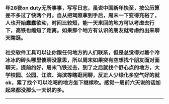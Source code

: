 <!-- 
.. link: 
.. description: 
.. tags: other
.. date: 2015/02/16 13:52:42
.. title: just talk
.. slug: just-talk
-->

### 年28夜on duty无所事事，写写日志，虽说中国新年快至，按公历算差不多过了快两个月。自从把驾照拿到手后，周末一下变得充裕了，人也开始蠢蠢欲动，时间比较短，能一天来回的地方可以考虑去行下，高铁也缩短了距离。如果那个地方有认识的朋友就考虑约出来聊天瞎逛。

### 社交软件工具可以让你跟任何地方的人们联系，但是总觉得对着个冷冰冰的砖头哪里傻聊没意思，所以周末如果突有空想找个朋友面对面聊天，提前约好，周末飞铁过去，到了之后就找个舒心点的地方，大学校园、公园、江滨、海滨等瞎逛闲聊，反正人少绿化多空气好的就ok，累了找个可以吃喝的地方坐下继续吹。感觉一周前六天说的话加起来都没那么一天说的多。

 * * * 